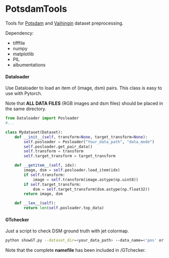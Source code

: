 # PotsdamTools
Tools for [Potsdam](<http://www2.isprs.org/commissions/comm3/wg4/2d-sem-label-potsdam.html>) and [Vaihingin](http://www2.isprs.org/commissions/comm3/wg4/2d-sem-label-vaihingen.html) dataset preprocessing.

Dependency:

- tifffile
- numpy
- matplotlib
- PIL
- albumentations

#### Dataloader

Use Dataloader to load an item of (image, dsm) pairs. This class is easy to use with Pytorch.

Note that **ALL DATA FILES** (RGB images and dsm files) should be placed in the same directory.

```python
from Dataloader import Posloader
#...

class Mydataset(Dataset):
    def __init__(self, transform=None, target_transform=None):
        self.posloader = Posloader("Your_data_path", "data_mode")
        self.posloader.get_pair_data()
        self.transform = transform
        self.target_transform = target_transform

    def __getitem__(self, idx):
        image, dsm = self.posloader.load_item(idx)
        if self.transform:
            image = self.transform(image.astype(np.uint8))
        if self.target_transform:
            dsm = self.target_transform(dsm.astype(np.float32))
        return image, dsm

    def __len__(self):
        return len(self.posloader.top_data)
```

#### GTchecker

Just a script to check DSM ground truth with jet colormap.

```bash
python showGT.py --dataset_dir=<your_data_path> --data_name=<'pos' or 'vai'>
```

Note that the complete **namefile** has been included in /GTchecker.
